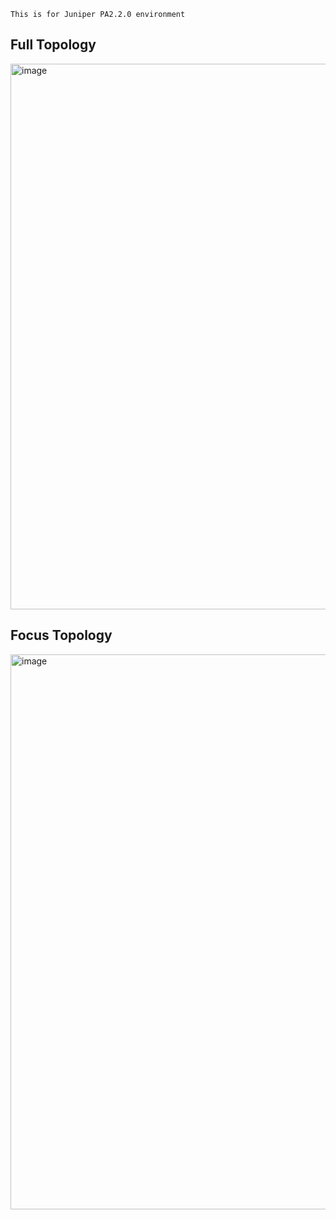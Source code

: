 ```
This is for Juniper PA2.2.0 environment
```

## Full Topology

<img width="873" alt="image" src="https://github.com/user-attachments/assets/8b192dad-8118-4edf-bddf-a5080ea558d1">

## Focus Topology

<img width="888" alt="image" src="https://github.com/user-attachments/assets/0b96d141-59dd-404d-b10b-837742a39979">


